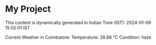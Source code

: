 # My Project

This content is dynamically generated in Indian Time (IST): 2024-01-06 15:02:01 IST


Current Weather in Coimbatore:
Temperature: 28.88 °C
Condition: haze
